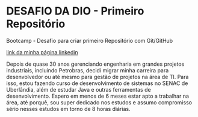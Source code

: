 # DESAFIO DA DIO - Primeiro Repositório
Bootcamp - Desafio para criar primeiro Repositório com Git/GitHub

[link da minha página linkedin](https://www.linkedin.com/in/robsongoncalves1/)

Depois de quase 30 anos gerenciando engenharia em grandes projetos industriais, incluindo Petrobras, decidi migrar minha carreira para desenvolvedor ou até mesmo para gestão
de projetos na área de TI. Para isso, estou fazendo curso de desenvolvimento de sistemas no SENAC de Uberlândia, além de estudar Java e outras ferramentas de desenvolvimento.
Espero em menos de 6 meses estar apto a trabalhar na área, até porquê, sou super dedicado nos estudos e assumo compromisso sério nesses estudos em torno de 8 horas diárias.
